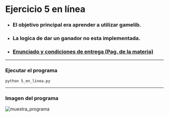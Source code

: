 # Ejercicio 5 en línea

- ### El objetivo principal era aprender a utilizar gamelib.
- ### La logica de dar un ganador no esta implementada.
- ### [Enunciado y condiciones de entrega (Pag. de la materia)](https://algoritmos1rw.ddns.net/ej2)
---
### Ejecutar el programa
```
python 5_en_linea.py
```
---
### Imagen del programa
![muestra_programa](https://github.com/ezelzrt/Intro_desarrollo_de_software/blob/1a39a08c38e0f5333eaa5ede35db74ad862a4c97/5-en-linea/muestra_5enlinea.png)
